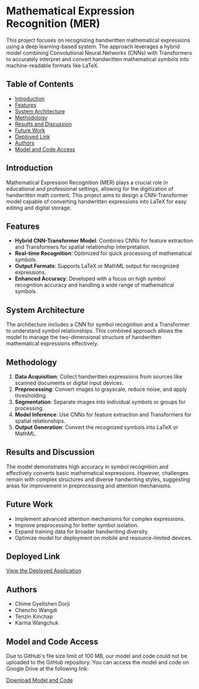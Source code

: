 # Mathematical Expression Recognition (MER)

This project focuses on recognizing handwritten mathematical expressions using a deep learning-based system. The approach leverages a hybrid model combining Convolutional Neural Networks (CNNs) with Transformers to accurately interpret and convert handwritten mathematical symbols into machine-readable formats like LaTeX.

## Table of Contents
- [Introduction](#introduction)
- [Features](#features)
- [System Architecture](#system-architecture)
- [Methodology](#methodology)
- [Results and Discussion](#results-and-discussion)
- [Future Work](#future-work)
- [Deployed Link](#deployed-link)
- [Authors](#authors)
- [Model and Code Access](#model-and-code-access)

## Introduction
Mathematical Expression Recognition (MER) plays a crucial role in educational and professional settings, allowing for the digitization of handwritten math content. This project aims to design a CNN-Transformer model capable of converting handwritten expressions into LaTeX for easy editing and digital storage.

## Features
- **Hybrid CNN-Transformer Model**: Combines CNNs for feature extraction and Transformers for spatial relationship interpretation.
- **Real-time Recognition**: Optimized for quick processing of mathematical symbols.
- **Output Formats**: Supports LaTeX or MathML output for recognized expressions.
- **Enhanced Accuracy**: Developed with a focus on high symbol recognition accuracy and handling a wide range of mathematical symbols.

## System Architecture
The architecture includes a CNN for symbol recognition and a Transformer to understand symbol relationships. This combined approach allows the model to manage the two-dimensional structure of handwritten mathematical expressions effectively.

## Methodology
1. **Data Acquisition**: Collect handwritten expressions from sources like scanned documents or digital input devices.
2. **Preprocessing**: Convert images to grayscale, reduce noise, and apply thresholding.
3. **Segmentation**: Separate images into individual symbols or groups for processing.
4. **Model Inference**: Use CNNs for feature extraction and Transformers for spatial relationships.
5. **Output Generation**: Convert the recognized symbols into LaTeX or MathML.

## Results and Discussion
The model demonstrates high accuracy in symbol recognition and effectively converts basic mathematical expressions. However, challenges remain with complex structures and diverse handwriting styles, suggesting areas for improvement in preprocessing and attention mechanisms.

## Future Work
- Implement advanced attention mechanisms for complex expressions.
- Improve preprocessing for better symbol isolation.
- Expand training data for broader handwriting diversity.
- Optimize model for deployment on mobile and resource-limited devices.

## Deployed Link
[View the Deployed Application](#)

## Authors
- Chime Gyeltshen Dorji
- Chencho Wangdi
- Tenzin Kinchap
- Karma Wangchuk

## Model and Code Access
Due to GitHub's file size limit of 100 MB, our model and code could not be uploaded to the GitHub repository. You can access the model and code on Google Drive at the following link:

[Download Model and Code](https://drive.google.com/file/d/1uXnDdeZsrp-Evht1aP1WXIoQ05ySpE3g/view?usp=sharing)

